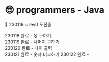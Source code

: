# 😎 programmers - Java

🌱 230119 ~ lev0 도전중 

230118 완료 - 몫 구하기  
230119 완료 - 나머지 구하기  
230120 완료 - 나이 출력   
230121 완료 - 숫자 비교하기
230122 완료 - 
